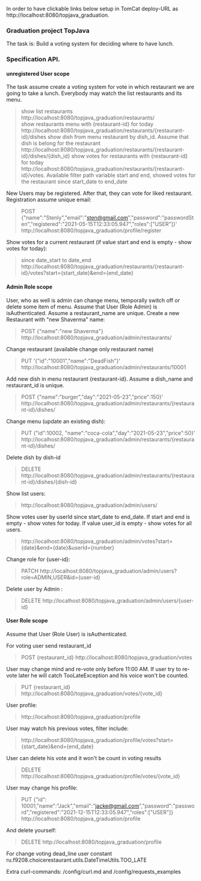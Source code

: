 In order to have clickable links below setup in TomCat deploy-URL as http://localhost:8080/topjava_graduation.

### Graduation project TopJava

The task is:
Build a voting system for deciding where to have lunch.

### Specification API.

#### unregistered User scope

The task assume create a voting system for vote in which restaurant we are going to take a lunch. Everybody may watch
the list restaurants and its menu.
> show list restaurants http://localhost:8080/topjava_graduation/restaurants/ <br>
> show restaurants menu with {restaurant-id} for today http://localhost:8080/topjava_graduation/restaurants/{restaurant-id}/dishes
> show dish from menu restaurant by dish_id. Assume that dish is belong for the restaurant http://localhost:8080/topjava_graduation/restaurants/{restaurant-id}/dishes/{dish_id}
> show votes for restaurants with {restaurant-id} for today http://localhost:8080/topjava_graduation/restaurants/{restaurant-id}/votes. Available filter path variable start and end, showed votes for the restaurant since start_date to end_date


New Users may be registered. After that, they can vote for liked restaurant. Registration assume unique email:
> POST {"name":"Stenly","email":"sten@gmail.com","password":"passwordSten","registered":"2021-05-15T12:33:05.947","roles":["USER"]}' http://localhost:8080/topjava_graduation/profile/register

Show votes for a current restaurant (if value start and end is empty - show votes for today):
> since date_start to date_end http://localhost:8080/topjava_graduation/restaurants/{restaurant-id}/votes?start={start_date}&end={end_date}

#### Admin Role scope

User, who as well is admin can change menu, temporally switch off or delete some item of menu. Assume that User (Role
Admin) is isAuthenticated. Assume a restaurant_name are unique. Create a new Restaurant with "new Shaverma" name:
> POST {"name":"new Shaverma"}  http://localhost:8080/topjava_graduation/admin/restaurants/

Change restaurant (available change only restaurant name)
> PUT '{"id":"10001","name":"DeadFish"}' http://localhost:8080/topjava_graduation/admin/restaurants/10001

Add new dish in menu restaurant {restaurant-id}. Assume a dish_name and restaurant_id is unique.
> POST {"name":"burger","day":"2021-05-23","price":150}' http://localhost:8080/topjava_graduation/admin/restaurants/{restaurant-id}/dishes/

Change menu (update an existing dish):
> PUT {"id":10002, "name":"coca-cola","day":"2021-05-23","price":50}' http://localhost:8080/topjava_graduation/admin/restaurants/{restaurant-id}/dishes/

Delete dish by dish-id
> DELETE http://localhost:8080/topjava_graduation/admin/restaurants/{restaurant-id}/dishes/{dish-id}

Show list users:
> http://localhost:8080/topjava_graduation/admin/users/

Show votes user by userId since start_date to end_date. If start and end is empty - show votes for today. If value
user_id is empty - show votes for all users.
> http://localhost:8080/topjava_graduation/admin/votes?start={date}&end={date}&userId={number}

Change role for {user-id}:
> PATCH http://localhost:8080/topjava_graduation/admin/users?role=ADMIN,USER&id={user-id}

Delete user by Admin :
> DELETE http://localhost:8080/topjava_graduation/admin/users/{user-id}

#### User Role scope

Assume that User (Role User) is isAuthenticated.

For voting user send restaurant_id
> POST {restaurant_id} http://localhost:8080/topjava_graduation/votes

User may change mind and re-vote only before 11:00 AM. If user try to re-vote later he will catch TooLateException and
his voice won't be counted.
> PUT {restaurant_id} http://localhost:8080/topjava_graduation/votes/{vote_id}

User profile:
> http://localhost:8080/topjava_graduation/profile

User may watch his previous votes, filter include:
> http://localhost:8080/topjava_graduation/profile/votes?start={start_date}&end={end_date}

User can delete his vote and it won't be count in voting results
> DELETE http://localhost:8080/topjava_graduation/profile/votes/{vote_id}

User may change his profile:
> PUT {"id": 10001,"name":"Jack","email":"jacke@gmail.com","password":"password","registered":"2021-12-15T12:33:05.947","roles":["USER"]} http://localhost:8080/topjava_graduation/profile

And delete yourself:
> DELETE http://localhost:8080/topjava_graduation/profile

For change voting dead_line user constant ru.f9208.choicerestaurant.utils.DateTimeUtils.TOO_LATE

Extra curl-commands: /config/curl.md and /config/requests_examples